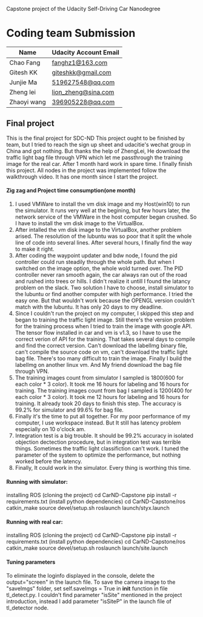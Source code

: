 Capstone project of the Udacity Self-Driving Car Nanodegree

# Coding team Submission

Name 				| Udacity Account Email
---------------- | ---------------------
Chao Fang | fanghz1@163.com
Gitesh KK | giteshkk@gmail.com
Junjie Ma | 519627548@qq.com
Zheng lei | lion_zheng@sina.com
Zhaoyi wang | 396905228@qq.com

## Final project
This is the final project for SDC-ND
This project ought to be finished by team, but I tried to reach the sign up sheet and udacitie's wechat group in China and got nothing. But thanks the help of ZhengLei, He download the traffic light bag file through VPN which let me passthrough the training image for the real car. After 1 month hard work in spare time. I finally finish this project.
 All nodes in the project was implemented follow the walkthrough video.
It has one month since I start the project.

#### Zig zag and Project time consumption(one month)
1. I used VMWare to install the vm disk image and my Host(win10) to run the simulator. It runs very well at the begining, but few hours later, the network service of the VMWare in the host computer began crushed. So I have to install the vm disk image to the VirtualBox.
2. After intalled the vm disk image to the VirtualBox, another problem arised. The resolution of the lubuntu was so poor that it split the whole line of code into several lines. After several hours, I finally find the way to make it right.
3. After coding the waypoint updater and bdw node, I found the pid controller could run steadily through the whole path. But when I switched on the image option, the whole wold turned over. The PID controller never ran smooth again, the car always ran out of the road and rushed into trees or hills. I didn't realize it untill I found the latancy problem on the slack. Two solution I have to choose, install simulator to the lubuntu or find another computer with high performance. I tried the easy one. But that wouldn't work because the OPENGL version couldn't match with the lubuntu. It has only 20 days to my deadline.
4. Since I couldn't run the project on my computer, I skipped this step and began to training the traffic light image. Still there's the version problem for the training process when I tried to train the image with google API. The tensor flow installed in car and vm is v1.3, so I have to use the correct verion of API for the training. That takes several days to compile and find the correct version. Can't  download the labelImg binary file, can't compile the source code on vm, can't download the traffic light bag file. There's too many difficult to train the image. Finally I build the labelImg on another linux vm. And My friend download the bag file through VPN. 
5. The training images count from simulator I sampled is 1800(600 for each color * 3 color). It took me 16 hours for labeling and 16 hours for training. The training images count from bag I sampled is 1200(400 for each color * 3 color). It took me 12 hours for labeling and 16 hours for training. It already took 20 days to finish this step. The accuracy is 99.2% for simulator and 99.6% for bag file.
6. Finally it's the time to put all together. For my poor performance of my computer, I use workspace instead. But It still has latency problem especially on 10 o'clock am.
7. Integration test is a big trouble. It should be 99.2% accuracy in isolated objection dectection procedure, but in integration test was terrible things. Sometimes the traffic light classifiction can't work. I tuned the parameter of the system to optimize the performance, but nothing worked before the latency.
8. Finally, It could work in the simulator. Every thing is worthing this time.

#### Running with simulator:
installing ROS
(cloning the project)
cd CarND-Capstone pip install -r requirements.txt (install python dependencies)
cd CarND-Capstone/ros
catkin_make
source devel/setup.sh
roslaunch launch/styx.launch

#### Running with real car:
installing ROS
(cloning the project)
cd CarND-Capstone pip install -r requirements.txt (install python dependencies)
cd CarND-Capstone/ros
catkin_make
source devel/setup.sh
roslaunch launch/site.launch

#### Tuning parameters
To eliminate the loginfo displayed in the console, delete the  output="screen" in the launch file.
To save the camera image to the "saveImgs" folder, set self.saveImgs = True in __init__ function in file tl_detect.py.
I couldn't find parameter "isSite"  mentioned in the project introduction, instead I add parameter "isSiteP" in the launch file of tl_detector node.

